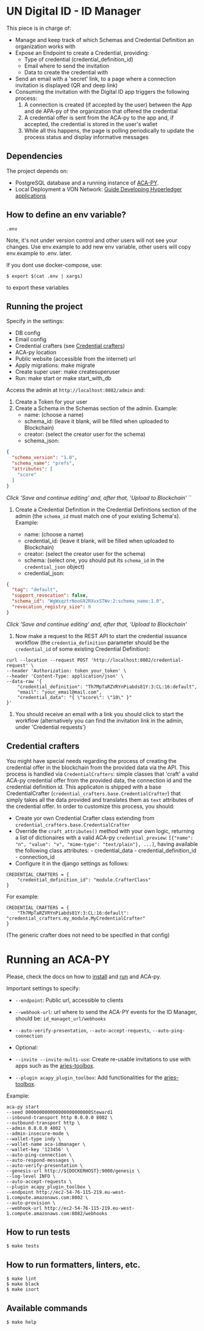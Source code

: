# UN Digital ID - ID Manager

This piece is in charge of:

* Manage and keep track of which Schemas and Credential Definition an organization works with
* Expose an Endpoint to create a Credential, providing:
  * Type of credential (credential_definition_id)
  * Email where to send the invitation
  * Data to create the credential with
* Send an email with a 'secret' link, to a page where a connection invitation is displayed (QR and deep link)
* Consuming the invitation with the Digital ID app triggers the following process:
  1. A connection is created (if accepted by the user) between the App and de APA-py of the organization that offered the credential
  1. A credential offer is sent from the ACA-py to the app and, if accepted, the credential is stored in the user's wallet
  1. While all this happens, the page is polling periodically to update the process status and display informative messages

## Dependencies

The project depends on:
- PostgreSQL database and a running instance of [ACA-PY](https://github.com/hyperledger/aries-cloudagent-python).
- Local Deployment a VON Network: [Guide Developing Hyperledger applications](https://unicc.atlassian.net/wiki/spaces/CPS/pages/4479057927/Developing+Hyperledger+applications)

## How to define an env variable?

```
.env
``` 
Note, it's not under version control and other users will not see your changes. 
Use env.example to add new env variable, other users will copy env.example to .env. later.

If you dont use docker-compose, use:
```
$ export $(cat .env | xargs)
```

to export these variables

## Running the project

Specify in the settings:

* DB config
* Email config
* Credential crafters (see [Credential crafters](credential_crafters))
* ACA-py location
* Public website (accessible from the internet) url
* Apply migrations: make migrate
* Create super user: make createsuperuser
* Run: make start or make start_with_db

Access the admin at `http://localhost:8082/admin` and:

1. Create a Token for your user
1. Create a Schema in the Schemas section of the admin. Example:
    - name: (choose a name)
    - schema_id: (leave it blank, will be filled when uploaded to Blockchain)
    - creator: (select the creator user for the schema)
    - schema_json: 
```json
{
  "schema_version": "1.0",
  "schema_name": "prefs",
  "attributes": [
    "score"
  ]
}
```
*Click 'Save and continue editing' and, after that, 'Upload to Blockchain'* 
``

1. Create a Credential Definition in the Credential Definitions section of the admin (the `schema_id` must
match one of your existing Schema's). Example:

    - name: (choose a name)
    - credential_id: (leave it blank, will be filled when uploaded to Blockchain)
    - creator: (select the creator user for the schema)
    - schema: (select one, you should put its `schema_id` in the `credential_json` object)
    - credential_json:
```json
{
  "tag": "default",
  "support_revocation": false,
  "schema_id": "WgWxqztrNooG92RXvxSTWv:2:schema_name:1.0",
  "revocation_registry_size": 0
}
```

    
*Click 'Save and continue editing' and, after that, 'Upload to Blockchain'*

1. Now make a request to the REST API to start the credential issuance workflow (the `credentia_definition` parameter
should be the `credential_id` of some existing Credential Definition):

```
curl --location --request POST 'http://localhost:8082/credential-request' \
--header 'Authorization: token your_token' \
--header 'Content-Type: application/json' \
--data-raw '{
    "credential_definition": "Th7MpTaRZVRYnPiabds81Y:3:CL:16:default",
    "email": "your_email@mail.com",
    "credential_data": "{ \"score\": \"10\" }"
}'
```


1. You should receive an email with a link you should click to start the workflow (alternatively you can find
  the invitation link in the admin, under 'Credential requests')

## Credential crafters

You might have special needs regarding the process of creating the credential offer in the blockchain from the
provided data via the API. This process is handled via `CredentialCrafters`: simple classes that
'craft' a valid ACA-py credential offer from the provided data, the connection id and the credential definition id.
This applicaton is shipped with a base CredentialCrafter (`credential_crafters.base.CredentialCrafter`) that
simply takes all the data provided and translates them as `text` attributes of the credential offer. In order
to customize this process, you should:

- Create yor own Credential Crafter class extending from `credential_crafters.base.CredentialCrafter`
- Override the `craft_attributes()` method with your own logic, returning a list of dictionaires with a valid
  ACA-py `credential_preview`: `[{"name": "n", "value": "v", "mime-type": "text/plain"}, ...]`, having available
  the following class attributes: - credential_data - credential_definition_id - connection_id
- Configure it in the django settings as follows:

```
CREDENTIAL_CRAFTERS = {
    "credential_definition_id": "module.CrafterClass"
}
```

For example:

```
CREDENTIAL_CRAFTERS = {
    "Th7MpTaRZVRYnPiabds81Y:3:CL:16:default": "credential_crafters.my_module.MyCredentialCrafter"
}
```

(The generic crafter does not need to be specified in that config)


# Running an ACA-PY

Please, check the docs on how to [install](https://github.com/hyperledger/aries-cloudagent-python#install) and 
[run](https://github.com/hyperledger/aries-cloudagent-python/blob/master/DevReadMe.md#running) and ACA-py. 


Important settings to specify:
- `--endpoint`: Public url, accessible to clients
- `--webhook-url`: url where to send the ACA-PY events for the ID Manager, should be: `id_managet_url/webhooks`
- `--auto-verify-presentation`, `--auto-accept-requests`, `--auto-ping-connection`


- Optional:
- `--invite --invite-multi-use`: Create re-usable invitations to use with apps such as the [aries-toolbox](https://github.com/hyperledger/aries-toolbox).
- `--plugin acapy_plugin_toolbox`: Add functionalities for the [aries-toolbox](https://github.com/hyperledger/aries-toolbox).

Example:

```
aca-py start 
--seed 000000000000000000000000Steward1 
--inbound-transport http 0.0.0.0 8002 \
--outbound-transport http \
--admin 0.0.0.0 4002 \
--admin-insecure-mode \
--wallet-type indy \
--wallet-name aca-idmanager \
--wallet-key '123456' \
--auto-ping-connection \
--auto-respond-messages \
--auto-verify-presentation \
--genesis-url http://${DOCKERHOST}:9000/genesis \
--log-level INFO \
--auto-accept-requests \
--plugin acapy_plugin_toolbox \
--endpoint http://ec2-54-76-115-219.eu-west-1.compute.amazonaws.com:8002 \
--auto-provision \
--webhook-url http://ec2-54-76-115-219.eu-west-1.compute.amazonaws.com:8082/webhooks
```

## How to run tests

```
$ make tests
```

## How to run formatters, linters, etc.

```
$ make lint
$ make black
$ make isort
```

## Available commands

```
$ make help
```

